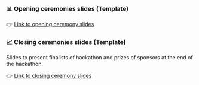 ### 📊 Opening ceremonies slides (Template)
👉 [Link to opening ceremony slides](https://docs.google.com/presentation/d/10gvR8hRFwrTCv5ZKiSFph5X18GTLyBVL43Ode2_9xk4/edit?usp=sharing)

### 📈 Closing ceremonies slides (Template)
Slides to present finalists of hackathon and prizes of sponsors at the end of the hackathon. 

👉 [Link to closing ceremony slides](https://docs.google.com/presentation/d/1teCURUBxVyqzSyUfLpwoWtaGR5nVvaYmKkdUPK_HFlQ/edit?usp=sharing)

